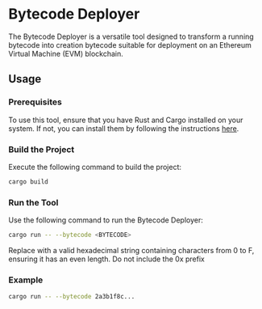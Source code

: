 # Bytecode Deployer

The Bytecode Deployer is a versatile tool designed to transform a running bytecode into creation bytecode suitable for deployment on an Ethereum Virtual Machine (EVM) blockchain.

## Usage

### Prerequisites

To use this tool, ensure that you have Rust and Cargo installed on your system. If not, you can install them by following the instructions [here](https://doc.rust-lang.org/cargo/getting-started/installation.html).

### Build the Project

Execute the following command to build the project:

```bash
cargo build
```

### Run the Tool

Use the following command to run the Bytecode Deployer:

```bash
cargo run -- --bytecode <BYTECODE>
```

Replace <BYTECODE> with a valid hexadecimal string containing characters from 0 to F, ensuring it has an even length. Do not include the 0x prefix

### Example 

```bash
cargo run -- --bytecode 2a3b1f8c...
```